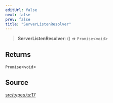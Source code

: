 ```yaml
---
editUrl: false
next: false
prev: false
title: "ServerListenResolver"
---
```


> **ServerListenResolver**: () => `Promise`\<`void`\>

## Returns

`Promise`\<`void`\>

## Source

[src/types.ts:17](https://github.com/eddienubes/sagetest/blob/bd07613/src/types.ts#L17)
